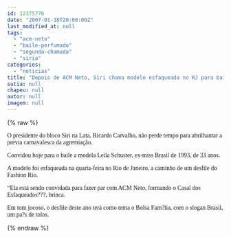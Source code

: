 ```yaml
---
id: 12375776
date: "2007-01-18T20:00:00Z"
last_modified_at: null
tags:
  - "acm-neto"
  - "baile-perfumado"
  - "segunda-chamada"
  - "siria"
categories:
  - "noticias"
title: "Depois de ACM Neto, Siri chama modelo esfaqueada no RJ para baile"
sutia: null
chapeu: null
autor: null
imagem: null
---
```

{% raw %}
<p><P><FONT face=Verdana>O&nbsp;presidente do bloco Siri na Lata, Ricardo Carvalho, não perde tempo para abrilhantar a prévia carnavalesca da agremiação.</FONT></P></p>
<p><P><FONT face=Verdana>Convidou hoje para o baile a modela Leila Schuster, ex-miss Brasil de 1993, de 33 anos. </FONT></P></p>
<p><P><FONT face=Verdana>A modelo foi esfaqueada na quarta-feira no Rio de Janeiro, a caminho de um desfile do Fashion Rio.</FONT></P></p>
<p><P><FONT face=Verdana>“Ela está sendo convidada para fazer par com ACM Neto, formando o Casal dos Esfaqueados???, brinca.</FONT></P></p>
<p><P><FONT face=Verdana>Em tom jocoso, o desfile deste ano terá como tema o Bolsa Fam?lia, com o slogan Brasil, um pa?s de tolos.</FONT></P> </p>
{% endraw %}